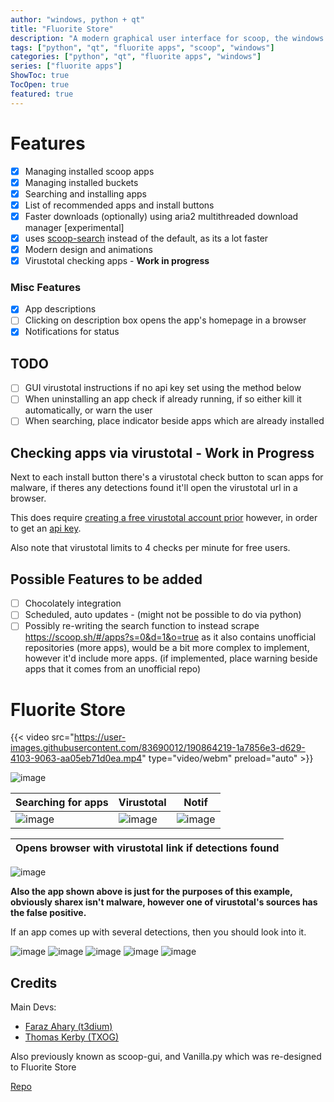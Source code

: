 ```yaml
---
author: "windows, python + qt"
title: "Fluorite Store"
description: "A modern graphical user interface for scoop, the windows package manager."
tags: ["python", "qt", "fluorite apps", "scoop", "windows"]
categories: ["python", "qt", "fluorite apps", "windows"]
series: ["fluorite apps"]
ShowToc: true
TocOpen: true
featured: true
---
```


# Features

- [x] Managing installed scoop apps
- [x] Managing installed buckets
- [x] Searching and installing apps
- [x] List of recommended apps and install buttons
- [x] Faster downloads (optionally) using aria2 multithreaded download manager [experimental]
- [x] uses [scoop-search](https://github.com/shilangyu/scoop-search) instead of the default, as its a lot faster
- [x] Modern design and animations
- [x] Virustotal checking apps - **Work in progress**

### Misc Features
- [x] App descriptions
- [ ] Clicking on description box opens the app's homepage in a browser
- [x] Notifications for status

## TODO
- [ ] GUI virustotal instructions if no api key set using the method below
- [ ] When uninstalling an app check if already running, if so either kill it automatically, or warn the user
- [ ] When searching, place indicator beside apps which are already installed

## Checking apps via virustotal - Work in Progress

Next to each install button there's a virustotal check button to scan apps for malware, if theres any detections found it'll open the virustotal url in a browser.

This does require [creating a free virustotal account prior](https://www.virustotal.com/gui/join-us) however, in order to get an [api key](https://www.virustotal.com/gui/my-apikey).

Also note that virustotal limits to 4 checks per minute for free users.

## Possible Features to be added
- [ ] Chocolately integration
- [ ] Scheduled, auto updates - (might not be possible to do via python)
- [ ] Possibly re-writing the search function to instead scrape https://scoop.sh/#/apps?s=0&d=1&o=true as it also contains unofficial repositories (more apps), would be a bit more complex to implement, however it'd include more apps. (if implemented, place warning beside apps that it comes from an unofficial repo)

# Fluorite Store
{{< video src="https://user-images.githubusercontent.com/83690012/190864219-1a7856e3-d629-4103-9063-aa05eb71d0ea.mp4" type="video/webm" preload="auto" >}}

![image](https://user-images.githubusercontent.com/83690012/200650749-71f51ff8-d982-4658-b728-68485564c3df.png)

| Searching for apps | Virustotal  | Notif
| ------- | --- | --- |
![image](https://user-images.githubusercontent.com/83690012/200653746-ddc0ec54-52aa-4b3d-9a68-eebe7913e06f.png) | ![image](https://user-images.githubusercontent.com/83690012/200655668-322f63ad-2d83-449a-8187-53283b016f05.png) | ![image](https://user-images.githubusercontent.com/83690012/200654215-ea58d4c6-027f-4a01-866e-5c5d43b78bf4.png)

| Opens browser with virustotal link if detections found  |
| ------- |
![image](https://user-images.githubusercontent.com/83690012/200657087-5449945b-6862-46c7-b2d4-511cb51ff078.png)

**Also the app shown above is just for the purposes of this example, obviously sharex isn't malware, however one of virustotal's sources has the false positive.** 

If an app comes up with several detections, then you should look into it.

![image](https://user-images.githubusercontent.com/83690012/200662758-51f1ec8b-b3e1-4460-823e-752caa10e3c7.png)
![image](https://user-images.githubusercontent.com/83690012/200663513-3a8319ab-e602-424b-8e39-39035c72d637.png)
![image](https://user-images.githubusercontent.com/83690012/200665690-cbe68828-3136-4ee7-8461-3f5185e47ccd.png)
![image](https://user-images.githubusercontent.com/83690012/200650325-03480b17-6c6a-41ff-b935-08882b6b34d1.png)
![image](https://user-images.githubusercontent.com/83690012/200650515-6b064abb-37db-44fd-99d0-4662b726e91e.png)


## Credits

Main Devs:
- [Faraz Ahary (t3dium)](https://github.com/t3dium)
- [Thomas Kerby (TXOG)](https://github.com/TXOG)

Also previously known as scoop-gui, and Vanilla.py which was re-designed to Fluorite Store

[Repo](https://github.com/Fluorite-Apps/Fluorite-Store)



